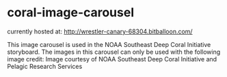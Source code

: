 # coral-image-carousel

currently hosted at: http://wrestler-canary-68304.bitballoon.com/

This image carousel is used in the NOAA Southeast Deep Coral Initiative storyboard.  The images in this carousel can only be used with the following image credit: Image courtesy of NOAA Southeast Deep Coral Initiative and Pelagic Research Services